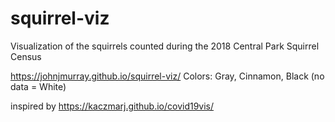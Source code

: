 # squirrel-viz
Visualization of the squirrels counted during the 2018 Central Park Squirrel Census

https://johnjmurray.github.io/squirrel-viz/
Colors: Gray, Cinnamon, Black (no data = White)


inspired by https://kaczmarj.github.io/covid19vis/
